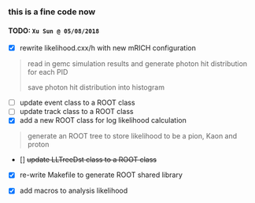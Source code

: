 ### this is a fine code now

#### TODO: `Xu Sun @ 05/08/2018`

- [x] rewrite likelihood.cxx/h with new mRICH configuration
> read in gemc simulation results and generate photon hit distribution for each PID
>
> save photon hit distribution into histogram

- [ ] update event class to a ROOT class
- [ ] update track class to a ROOT class
- [x] add a new ROOT class for log likelihood calculation
> generate an ROOT tree to store likelihood to be a pion, Kaon and proton
- [] ~~update LLTreeDst class to a ROOT class~~
- [x] re-write Makefile to generate ROOT shared library
- [x] add macros to analysis likelihood

